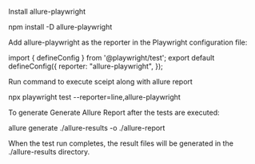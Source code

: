 Install allure-playwright

npm install -D allure-playwright

Add allure-playwright as the reporter in the Playwright configuration file:

import { defineConfig } from '@playwright/test';
export default defineConfig({
  reporter: "allure-playwright",
});

Run command to execute sceipt along with allure report

npx playwright test --reporter=line,allure-playwright

To generate Generate Allure Report after the tests are executed:

allure generate ./allure-results -o ./allure-report

When the test run completes, the result files will be generated in the ./allure-results directory.
